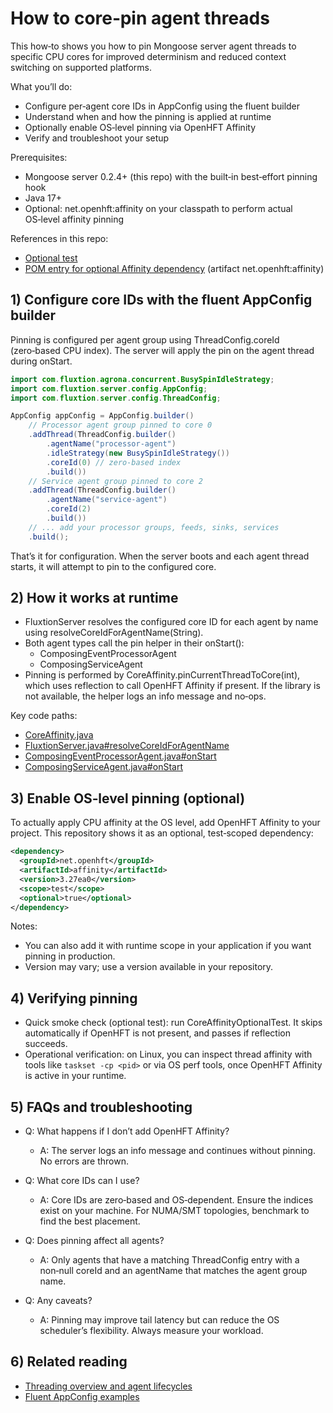 # How to core‑pin agent threads

This how‑to shows you how to pin Mongoose server agent threads to specific CPU cores for improved determinism and
reduced context switching on supported platforms.

What you’ll do:

- Configure per‑agent core IDs in AppConfig using the fluent builder
- Understand when and how the pinning is applied at runtime
- Optionally enable OS‑level pinning via OpenHFT Affinity
- Verify and troubleshoot your setup

Prerequisites:

- Mongoose server 0.2.4+ (this repo) with the built‑in best‑effort pinning hook
- Java 17+
- Optional: net.openhft:affinity on your classpath to perform actual OS‑level affinity pinning

References in this repo:

- [Optional test](https://github.com/gregv12/fluxtion-server/blob/main/src/test/java/com/fluxtion/server/internal/CoreAffinityOptionalTest.java)
- [POM entry for optional Affinity dependency](https://github.com/gregv12/fluxtion-server/blob/main/pom.xml) (artifact
  net.openhft:affinity)

## 1) Configure core IDs with the fluent AppConfig builder

Pinning is configured per agent group using ThreadConfig.coreId (zero‑based CPU index). The server will apply the pin on
the agent thread during onStart.

```java
import com.fluxtion.agrona.concurrent.BusySpinIdleStrategy;
import com.fluxtion.server.config.AppConfig;
import com.fluxtion.server.config.ThreadConfig;

AppConfig appConfig = AppConfig.builder()
    // Processor agent group pinned to core 0
    .addThread(ThreadConfig.builder()
        .agentName("processor-agent")
        .idleStrategy(new BusySpinIdleStrategy())
        .coreId(0) // zero-based index
        .build())
    // Service agent group pinned to core 2
    .addThread(ThreadConfig.builder()
        .agentName("service-agent")
        .coreId(2)
        .build())
    // ... add your processor groups, feeds, sinks, services
    .build();
```

That’s it for configuration. When the server boots and each agent thread starts, it will attempt to pin to the
configured core.

## 2) How it works at runtime

- FluxtionServer resolves the configured core ID for each agent by name using resolveCoreIdForAgentName(String).
- Both agent types call the pin helper in their onStart():
    - ComposingEventProcessorAgent
    - ComposingServiceAgent
- Pinning is performed by CoreAffinity.pinCurrentThreadToCore(int), which uses reflection to call OpenHFT Affinity if
  present. If the library is not available, the helper logs an info message and no‑ops.

Key code paths:

- [CoreAffinity.java](https://github.com/gregv12/fluxtion-server/blob/main/src/main/java/com/fluxtion/server/internal/CoreAffinity.java)
- [FluxtionServer.java#resolveCoreIdForAgentName](https://github.com/gregv12/fluxtion-server/blob/main/src/main/java/com/fluxtion/server/FluxtionServer.java#L726)
- [ComposingEventProcessorAgent.java#onStart](https://github.com/gregv12/fluxtion-server/blob/main/src/main/java/com/fluxtion/server/dutycycle/ComposingEventProcessorAgent.java#L233)
- [ComposingServiceAgent.java#onStart](https://github.com/gregv12/fluxtion-server/blob/main/src/main/java/com/fluxtion/server/dutycycle/ComposingServiceAgent.java#L89)

## 3) Enable OS‑level pinning (optional)

To actually apply CPU affinity at the OS level, add OpenHFT Affinity to your project. This repository shows it as an
optional, test‑scoped dependency:

```xml
<dependency>
  <groupId>net.openhft</groupId>
  <artifactId>affinity</artifactId>
  <version>3.27ea0</version>
  <scope>test</scope>
  <optional>true</optional>
</dependency>
```

Notes:

- You can also add it with runtime scope in your application if you want pinning in production.
- Version may vary; use a version available in your repository.

## 4) Verifying pinning

- Quick smoke check (optional test): run CoreAffinityOptionalTest. It skips automatically if OpenHFT is not present, and
  passes if reflection succeeds.
- Operational verification: on Linux, you can inspect thread affinity with tools like `taskset -cp <pid>` or via OS perf
  tools, once OpenHFT Affinity is active in your runtime.

## 5) FAQs and troubleshooting

- Q: What happens if I don’t add OpenHFT Affinity?
    - A: The server logs an info message and continues without pinning. No errors are thrown.

- Q: What core IDs can I use?
    - A: Core IDs are zero‑based and OS‑dependent. Ensure the indices exist on your machine. For NUMA/SMT topologies,
      benchmark to find the best placement.

- Q: Does pinning affect all agents?
    - A: Only agents that have a matching ThreadConfig entry with a non‑null coreId and an agentName that matches the
      agent group name.

- Q: Any caveats?
    - A: Pinning may improve tail latency but can reduce the OS scheduler’s flexibility. Always measure your workload.

## 6) Related reading

- [Threading overview and agent lifecycles](threading-model.md#optional-core-pinning-for-agent-threads)
- [Fluent AppConfig examples](https://github.com/gregv12/fluxtion-server/blob/main/src/test/java/com/fluxtion/server/example/BuilderApiFluentExampleTest.java)
